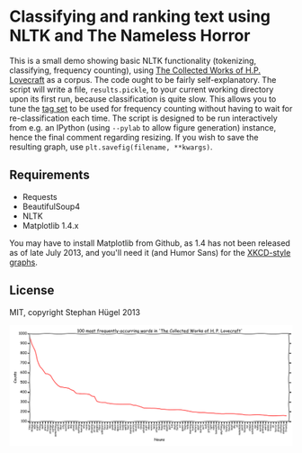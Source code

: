 # Classifying and ranking text using NLTK and The Nameless Horror

This is a small demo showing basic NLTK functionality (tokenizing, classifying, frequency counting), using [The Collected Works of H.P. Lovecraft](http://gutenberg.net.au/ebooks06/0600031h.html) as a corpus.
The code ought to be fairly self-explanatory.
The script will write a file, `results.pickle`, to your current working directory upon its first run, because classification is quite slow. This allows you to tune the [tag set](lhttp://www.ling.upenn.edu/courses/Fall_2003/ling001/penn_treebank_pos.html) to be used for frequency counting without having to wait for re-classification each time. The script is designed to be run interactively from e.g. an IPython (using `--pylab` to allow figure generation) instance, hence the final comment regarding resizing. If you wish to save the resulting graph, use `plt.savefig(filename, **kwargs)`.

## Requirements

- Requests
- BeautifulSoup4
- NLTK
- Matplotlib 1.4.x

You may have to install Matplotlib from Github, as 1.4 has not been released as of late July 2013, and you'll need it (and Humor Sans) for the [XKCD-style graphs](http://jakevdp.github.io/blog/2013/07/10/XKCD-plots-in-matplotlib/).

## License

MIT, copyright Stephan Hügel 2013

![Fhtagn!](fhtagn.png "Graph your terror!")
